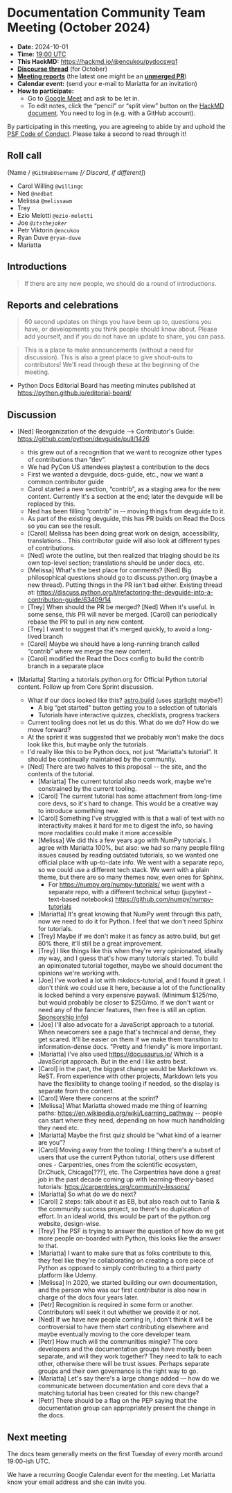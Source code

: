 # Documentation Community Team Meeting (October 2024)

- **Date:** 2024-10-01
- **Time:** [19:00 UTC](https://arewemeetingyet.com/UTC/2024-10-01/19:00/Docs%20Meeting)
- **This HackMD:** <https://hackmd.io/@encukou/pydocswg1>
- [**Discourse thread**](https://discuss.python.org/t/documentation-community-meeting-tuesday-1st-october-2024/65282) (for October)
- [**Meeting reports**](https://docs-community.readthedocs.io/en/latest/monthly-meeting/)
  (the latest one might be an
  [**unmerged PR**](https://github.com/python/docs-community/pulls))
- **Calendar event:** (send your e-mail to Mariatta for an invitation)
- **How to participate:**
  - Go to [Google Meet](https://meet.google.com/dii-qrzf-wkw) and ask to be let in.
  - To edit notes, click the “pencil” or “split view” button on the
    [HackMD document](https://hackmd.io/@encukou/pydocswg1). You need to log in (e.g.
    with a GitHub account).

By participating in this meeting, you are agreeing to abide by and uphold the
[PSF Code of Conduct](https://www.python.org/psf/codeofconduct/). Please take a second
to read through it!

## Roll call

(Name / `@GitHubUsername` _[/ Discord, if different]_)

- Carol Willing `@willingc`
- Ned `@nedbat`
- Melissa `@melissawm`
- Trey
- Ezio Melotti `@ezio-melotti`
- Joe _`@itsthejoker`_
- Petr Viktorin `@encukou`
- Ryan Duve `@ryan-duve`
- Mariatta

## Introductions

> If there are any new people, we should do a round of introductions.

## Reports and celebrations

> 60 second updates on things you have been up to, questions you have, or developments
> you think people should know about. Please add yourself, and if you do not have an
> update to share, you can pass.

> This is a place to make announcements (without a need for discussion). This is also a
> great place to give shout-outs to contributors! We'll read through these at the
> beginning of the meeting.

- Python Docs Editorial Board has meeting minutes published at
  https://python.github.io/editorial-board/

## Discussion

- [Ned] Reorganization of the devguide --> Contributor's Guide:
  https://github.com/python/devguide/pull/1426

  - this grew out of a recognition that we want to recognize other types of
    contributions than “dev”.
  - We had PyCon US attendees playtest a contribution to the docs
  - First we wanted a devguide, docs-guide, etc., now we want a common contributor guide
  - Carol started a new section, “contrib”, as a staging area for the new content.
    Currently it's a section at the end; later the devguide will be replaced by this.
  - Ned has been filling “contrib” in -- moving things from devguide to it.
  - As part of the existing devguide, this has PR builds on Read the Docs so you can see
    the result.
  - [Carol] Melissa has been doing great work on design, accessibility, translations...
    This contributor guide will also look at different types of contributions.
  - [Ned] wrote the outline, but then realized that triaging should be its own top-level
    section; translations should be under docs, etc.
  - [Melissa] What's the best place for comments? [Ned] Big philosophical questions
    should go to discuss.python.org (maybe a new thread). Putting things in the PR isn't
    bad either. Existing thread at:
    https://discuss.python.org/t/refactoring-the-devguide-into-a-contribution-guide/63409/14
  - [Trey] When should the PR be merged? [Ned] When it's useful. In some sense, _this_
    PR will never be merged. [Carol] can periodically rebase the PR to pull in any new
    content.
  - [Trey] I want to suggest that it's merged quickly, to avoid a long-lived branch
  - [Carol] Maybe we should have a long-running branch called “contrib” where we merge
    the new content.
  - [Carol] modified the Read the Docs config to build the contrib branch in a separate
    place

- [Mariatta] Starting a tutorials.python.org for Official Python tutorial content.
  Follow up from Core Sprint discussion.
  - What if our docs looked like this? [astro.build](https://astro.build) (uses
    [starlight](https://starlight.astro.build) maybe?)
    - A big “get started” button getting you to a selection of tutorials
    - Tutorials have interactive quizzes, checklists, progress trackers
  - Current tooling does not let us do this. What do we do? How do we move forward?
  - At the sprint it was suggested that we probably won't make the docs look like this,
    but maybe only the tutorials.
  - I'd really like this to be Python docs, not just “Mariatta's tutorial”. It should be
    continually maintained by the community.
  - [Ned] There are two halves to this proposal -- the site, and the contents of the
    tutorial.
    - [Mariatta] The current tutorial also needs work, maybe we're constrained by the
      current tooling.
    - [Carol] The current tutorial has some attachment from long-time core devs, so it's
      hard to change. This would be a creative way to introduce something new.
    - [Carol] Something I've struggled with is that a wall of text with no interactivity
      makes it hard for me to digest the info, so having more modalities could make it
      more accessible
    - [Melissa] We did this a few years ago with NumPy tutorials. I agree with Mariatta
      100%, but also: we had so many people filing issues caused by reading outdated
      tutorials, so we wanted one official place with up-to-date info. We went with a
      separate repo, so we could use a different tech stack. We went with a plain theme,
      but there are so many themes now, even ones for Sphinx.
      - For https://numpy.org/numpy-tutorials/ we went with a separate repo, with a
        different technical setup (jupytext - text-based notebooks)
        https://github.com/numpy/numpy-tutorials
    - [Mariatta] It's great knowing that NumPy went through this path, now we need to do
      it for Python. I feel that we don't need Sphinx for tutorials.
    - [Trey] Maybe if we don't make it as fancy as astro.build, but get 80% there, it'll
      still be a great improvement.
    - [Trey] I like things like this when they're very opinionated, ideally _my_ way,
      and I guess that's how many tutorials started. To build an opinionated tutorial
      together, maybe we should document the opinions we're working with.
    - [Joe] I've worked a lot with mkdocs-tutorial, and I found it great. I don't think
      we could use it here, because a lot of the functionality is locked behind a very
      expensive paywall. (Minimum $125/mo, but would probably be closer to $250/mo. If
      we don't want or need any of the fancier features, then free is still an option.
      [Sponsorship info](https://squidfunk.github.io/mkdocs-material/insiders/sponsoring-tiers/))
    - [Joe] I'll also advocate for a JavaScript approach to a tutorial. When newcomers
      see a page that's technical and dense, they get scared. It'll be easier on them if
      we make them transition to information-dense docs. "Pretty and friendly" is more
      important.
    - [Mariatta] I've also used https://docusaurus.io/ Which is a JavaScript approach.
      But in the end I like astro best.
    - [Carol] in the past, the biggest change would be Markdown vs. ReST. From
      experience with other projects, Markdown lets you have the flexibility to change
      tooling if needed, so the display is separate from the content.
    - [Carol] Were there concerns at the sprint?
    - [Melissa] What Mariatta showed made me thing of learning paths:
      https://en.wikipedia.org/wiki/Learning_pathway -- people can start where they
      need, depending on how much handholding they need etc.
    - [Mariatta] Maybe the first quiz should be “what kind of a learner are you”?
    - [Carol] Moving away from the tooling: I thing there's a subset of users that use
      the current Python tutorial, others use different ones - Carpentries, ones from
      the scientific ecosystem, Dr.Chuck, Chicago[???], etc. The Carpentries have done a
      great job in the past decade coming up with learning-theory-based tutorials:
      https://carpentries.org/community-lessons/
    - [Mariatta] So what do we do next?
    - [Carol] 2 steps: talk about it as EB, but also reach out to Tania & the community
      success project, so there's no duplication of effort. In an ideal world, this
      would be part of the python.org website, design-wise.
    - [Trey] The PSF is trying to answer the question of how do we get more people
      on-boarded with Python, this looks like the answer to that.
    - [Mariatta] I want to make sure that as folks contribute to this, they feel like
      they're collaborating on creating a core piece of Python as opposed to simply
      contributing to a third party platform like Udemy.
    - [Melissa] In 2020, we started building our own documentation, and the person who
      was our first contributor is also now in charge of the docs four years later.
    - [Petr] Recognition is required in some form or another. Contributors will seek it
      out whether we provide it or not.
    - [Ned] If we have new people coming in, I don't think it will be controversial to
      have them start contributing elsewhere and maybe eventually moving to the core
      developer team.
    - [Petr] How much will the communities mingle? The core developers and the
      documentation groups have mostly been separate, and will they work together? They
      need to talk to each other, otherwise there will be trust issues. Perhaps separate
      groups and their own governance is the right way to go.
    - [Mariatta] Let's say there's a large change added — how do we communicate between
      documentation and core devs that a matching tutorial has been created for this new
      change?
    - [Petr] There should be a flag on the PEP saying that the documentation group can
      appropriately present the change in the docs.

## Next meeting

The docs team generally meets on the first Tuesday of every month around 19:00-ish UTC.

We have a recurring Google Calendar event for the meeting. Let Mariatta know your email
address and she can invite you.
